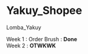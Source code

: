 # Yakuy_Shopee
Lomba_Yakuy

Week 1 : Order Brush : <strong>Done</strong><br>
Week 2 : <strong>OTWKWK</strong>